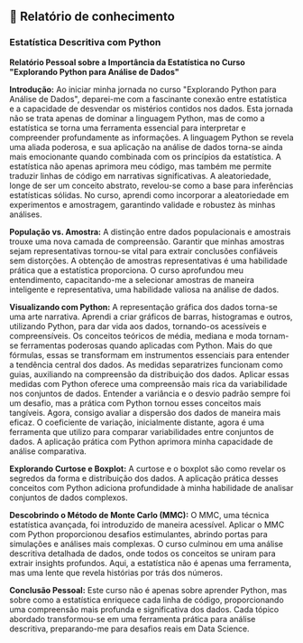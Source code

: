 ## 📝  Relatório de conhecimento

### Estatística Descritiva com Python

**Relatório Pessoal sobre a Importância da Estatística no Curso "Explorando Python para Análise de Dados"**

**Introdução:**
Ao iniciar minha jornada no curso "Explorando Python para Análise de Dados", deparei-me com a fascinante conexão entre estatística e a capacidade de desvendar os mistérios contidos nos dados. Esta jornada não se trata apenas de dominar a linguagem Python, mas de como a estatística se torna uma ferramenta essencial para interpretar e compreender profundamente as informações.
A linguagem Python se revela uma aliada poderosa, e sua aplicação na análise de dados torna-se ainda mais emocionante quando combinada com os princípios da estatística. A estatística não apenas aprimora meu código, mas também me permite traduzir linhas de código em narrativas significativas.
A aleatoriedade, longe de ser um conceito abstrato, revelou-se como a base para inferências estatísticas sólidas. No curso, aprendi como incorporar a aleatoriedade em experimentos e amostragem, garantindo validade e robustez às minhas análises.

**População vs. Amostra:**
A distinção entre dados populacionais e amostrais trouxe uma nova camada de compreensão. Garantir que minhas amostras sejam representativas tornou-se vital para extrair conclusões confiáveis sem distorções.
A obtenção de amostras representativas é uma habilidade prática que a estatística proporciona. O curso aprofundou meu entendimento, capacitando-me a selecionar amostras de maneira inteligente e representativa, uma habilidade valiosa na análise de dados.

**Visualizando com Python:**
A representação gráfica dos dados torna-se uma arte narrativa. Aprendi a criar gráficos de barras, histogramas e outros, utilizando Python, para dar vida aos dados, tornando-os acessíveis e compreensíveis.
Os conceitos teóricos de média, mediana e moda tornam-se ferramentas poderosas quando aplicadas com Python. Mais do que fórmulas, essas se transformam em instrumentos essenciais para entender a tendência central dos dados.
As medidas separatrizes funcionam como guias, auxiliando na compreensão da distribuição dos dados. Aplicar essas medidas com Python oferece uma compreensão mais rica da variabilidade nos conjuntos de dados.
Entender a variância e o desvio padrão sempre foi um desafio, mas a prática com Python tornou esses conceitos mais tangíveis. Agora, consigo avaliar a dispersão dos dados de maneira mais eficaz.
O coeficiente de variação, inicialmente distante, agora é uma ferramenta que utilizo para comparar variabilidades entre conjuntos de dados. A aplicação prática com Python aprimora minha capacidade de análise comparativa.

**Explorando Curtose e Boxplot:**
A curtose e o boxplot são como revelar os segredos da forma e distribuição dos dados. A aplicação prática desses conceitos com Python adiciona profundidade à minha habilidade de analisar conjuntos de dados complexos.

**Descobrindo o Método de Monte Carlo (MMC):**
O MMC, uma técnica estatística avançada, foi introduzido de maneira acessível. Aplicar o MMC com Python proporcionou desafios estimulantes, abrindo portas para simulações e análises mais complexas.
O curso culminou em uma análise descritiva detalhada de dados, onde todos os conceitos se uniram para extrair insights profundos. Aqui, a estatística não é apenas uma ferramenta, mas uma lente que revela histórias por trás dos números.

**Conclusão Pessoal:**
Este curso não é apenas sobre aprender Python, mas sobre como a estatística enriquece cada linha de código, proporcionando uma compreensão mais profunda e significativa dos dados. Cada tópico abordado transformou-se em uma ferramenta prática para análise descritiva, preparando-me para desafios reais em Data Science.